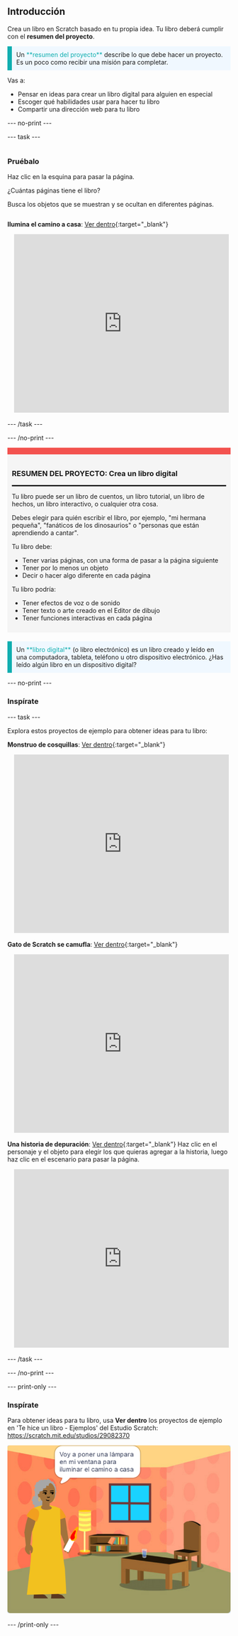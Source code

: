 ## Introducción

Crea un libro en Scratch basado en tu propia idea. Tu libro deberá cumplir con el **resumen del proyecto**.

<p style="border-left: solid; border-width:10px; border-color: #0faeb0; background-color: aliceblue; padding: 10px;">
Un <span style="color: #0faeb0">**resumen del proyecto**</span> describe lo que debe hacer un proyecto. Es un poco como recibir una misión para completar.
</p>

Vas a:

+ Pensar en ideas para crear un libro digital para alguien en especial
+ Escoger qué habilidades usar para hacer tu libro
+ Compartir una dirección web para tu libro

--- no-print ---

--- task ---

<div style="display: flex; flex-wrap: wrap">
<div style="flex-basis: 200px; flex-grow: 1">

### Pruébalo

Haz clic en la esquina para pasar la página.

¿Cuántas páginas tiene el libro?

Busca los objetos que se muestran y se ocultan en diferentes páginas.

</div>
<div>

**Ilumina el camino a casa**: [Ver dentro](https://scratch.mit.edu/projects/627771095/editor){:target="_blank"}
<div class="scratch-preview" style="margin-left: 15px;">
  <iframe allowtransparency="true" width="485" height="402" src="https://scratch.mit.edu/projects/embed/627771095/?autostart=false" frameborder="0"></iframe>
</div>

</div>
</div>

--- /task ---

--- /no-print ---

<div style="border-top: 15px solid #f3524f; background-color: whitesmoke; margin-bottom: 20px; padding: 10px;">

### RESUMEN DEL PROYECTO: Crea un **libro digital**
<hr style="border-top: 2px solid black;">

Tu libro puede ser un libro de cuentos, un libro tutorial, un libro de hechos, un libro interactivo, o cualquier otra cosa.

Debes elegir para quién escribir el libro, por ejemplo, "mi hermana pequeña", "fanáticos de los dinosaurios" o "personas que están aprendiendo a cantar".  

Tu libro debe:
+ Tener varias páginas, con una forma de pasar a la página siguiente
+ Tener por lo menos un objeto
+ Decir o hacer algo diferente en cada página

Tu libro podría:
+ Tener efectos de voz o de sonido
+ Tener texto o arte creado en el Editor de dibujo
+ Tener funciones interactivas en cada página
</div>

<p style="border-left: solid; border-width:10px; border-color: #0faeb0; background-color: aliceblue; padding: 10px;">
Un <span style="color: #0faeb0">**libro digital**</span> (o libro electrónico) es un libro creado y leído en una computadora, tableta, teléfono u otro dispositivo electrónico. ¿Has leído algún libro en un dispositivo digital?
</p>

--- no-print ---

### Inspírate

--- task ---

Explora estos proyectos de ejemplo para obtener ideas para tu libro:

**Monstruo de cosquillas**: [Ver dentro](https://scratch.mit.edu/projects/627803413/editor){:target="_blank"}
<div class="scratch-preview" style="margin-left: 15px;">
  <iframe allowtransparency="true" width="485" height="402" src="https://scratch.mit.edu/projects/embed/627803413/?autostart=false" frameborder="0"></iframe>
</div>

**Gato de Scratch se camufla**: [Ver dentro](https://scratch.mit.edu/projects/627804058/editor){:target="_blank"}
<div class="scratch-preview" style="margin-left: 15px;">
  <iframe allowtransparency="true" width="485" height="402" src="https://scratch.mit.edu/projects/embed/627804058/?autostart=false" frameborder="0"></iframe>
</div>

**Una historia de depuración**: [Ver dentro](https://scratch.mit.edu/projects/627805165/editor){:target="_blank"}
Haz clic en el personaje y el objeto para elegir los que quieras agregar a la historia, luego haz clic en el escenario para pasar la página.
<div class="scratch-preview" style="margin-left: 15px;">
  <iframe allowtransparency="true" width="485" height="402" src="https://scratch.mit.edu/projects/embed/627805165/?autostart=false" frameborder="0"></iframe>
</div>

--- /task ---

--- /no-print ---

--- print-only ---

### Inspírate

Para obtener ideas para tu libro, usa **Ver dentro** los proyectos de ejemplo en 'Te hice un libro - Ejemplos' del Estudio Scratch: https://scratch.mit.edu/studios/29082370

![El proyecto 'Ilumina el camino a casa'.](images/showcase_static.png)

--- /print-only ---


